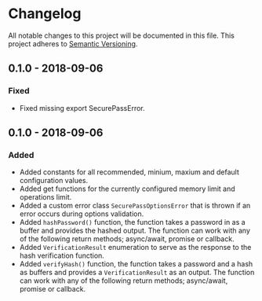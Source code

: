 # Changelog
All notable changes to this project will be documented in this file. This project adheres to [Semantic Versioning](https://semver.org/spec/v2.0.0.html).

## 0.1.0 - 2018-09-06
### Fixed

- Fixed missing export SecurePassError.

## 0.1.0 - 2018-09-06
### Added

- Added constants for all recommended, minium, maxium and default configuration values.
- Added get functions for the currently configured memory limit and operations limit.
- Added a custom error class <code>SecurePassOptionsError</code> that is thrown if an error occurs during options validation.
- Added <code>hashPassword()</code> function, the function takes a password in as a buffer and provides the hashed output. The function can work with any of the following return methods; async/await, promise or callback.
- Added <code>VerificationResult</code> enumeration to serve as the response to the hash verification function.
- Added <code>verifyHash()</code> function, the function takes a password and a hash as buffers and provides a <code>VerificationResult</code> as an output. The function can work with any of the following return methods; async/await, promise or callback.

<!-- Links -->
